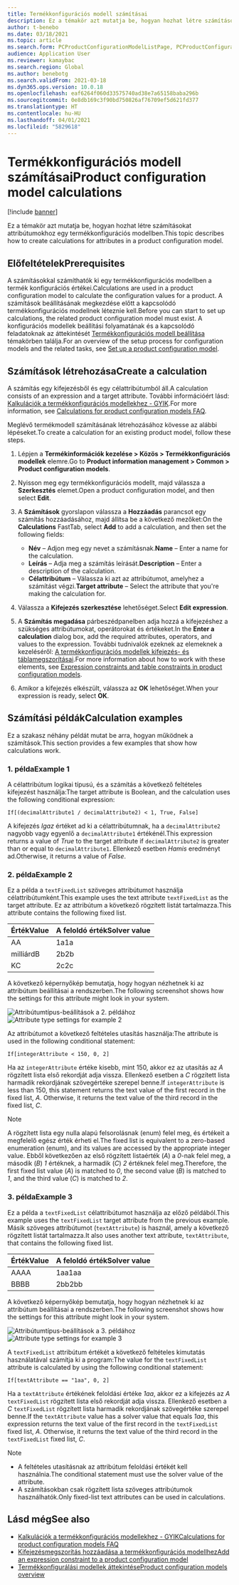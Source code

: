 ```yaml
---
title: Termékkonfigurációs modell számításai
description: Ez a témakör azt mutatja be, hogyan hozhat létre számításokat attribútumokhoz egy termékkonfigurációs modellben
author: t-benebo
ms.date: 03/18/2021
ms.topic: article
ms.search.form: PCProductConfigurationModelListPage, PCProductConfigurationModelDetails
audience: Application User
ms.reviewer: kamaybac
ms.search.region: Global
ms.author: benebotg
ms.search.validFrom: 2021-03-18
ms.dyn365.ops.version: 10.0.18
ms.openlocfilehash: eaf6264f060d33575740ad38e7a65158baba296b
ms.sourcegitcommit: 0e8db169c3f90bd750826af76709ef5d621fd377
ms.translationtype: HT
ms.contentlocale: hu-HU
ms.lasthandoff: 04/01/2021
ms.locfileid: "5829618"
---
```

# <a name="product-configuration-model-calculations"></a><span data-ttu-id="83788-103">Termékkonfigurációs modell számításai</span><span class="sxs-lookup"><span data-stu-id="83788-103">Product configuration model calculations</span></span>

[!include [banner](../includes/banner.md)]

<span data-ttu-id="83788-104">Ez a témakör azt mutatja be, hogyan hozhat létre számításokat attribútumokhoz egy termékkonfigurációs modellben.</span><span class="sxs-lookup"><span data-stu-id="83788-104">This topic describes how to create calculations for attributes in a product configuration model.</span></span>

## <a name="prerequisites"></a><span data-ttu-id="83788-105">Előfeltételek</span><span class="sxs-lookup"><span data-stu-id="83788-105">Prerequisites</span></span>

<span data-ttu-id="83788-106">A számításokkal számíthatók ki egy termékkonfigurációs modellben a termék konfigurációs értékei.</span><span class="sxs-lookup"><span data-stu-id="83788-106">Calculations are used in a product configuration model to calculate the configuration values for a product.</span></span> <span data-ttu-id="83788-107">A számítások beállításának megkezdése előtt a kapcsolódó termékkonfigurációs modellnek léteznie kell.</span><span class="sxs-lookup"><span data-stu-id="83788-107">Before you can start to set up calculations, the related product configuration model must exist.</span></span> <span data-ttu-id="83788-108">A konfigurációs modellek beállítási folyamatának és a kapcsolódó feladatoknak az áttekintését [Termékkonfigurációs modell beállítása](set-up-maintain-product-configuration-model.md) témakörben találja.</span><span class="sxs-lookup"><span data-stu-id="83788-108">For an overview of the setup process for configuration models and the related tasks, see [Set up a product configuration model](set-up-maintain-product-configuration-model.md).</span></span>

## <a name="create-a-calculation"></a><span data-ttu-id="83788-109">Számítások létrehozása</span><span class="sxs-lookup"><span data-stu-id="83788-109">Create a calculation</span></span>

<span data-ttu-id="83788-110">A számítás egy kifejezésből és egy célattribútumból áll.</span><span class="sxs-lookup"><span data-stu-id="83788-110">A calculation consists of an expression and a target attribute.</span></span> <span data-ttu-id="83788-111">További információért lásd: [Kalkulációk a termékkonfigurációs modellekhez - GYIK](calculate-product-configuration-models.md).</span><span class="sxs-lookup"><span data-stu-id="83788-111">For more information, see [Calculations for product configuration models FAQ](calculate-product-configuration-models.md).</span></span>

<span data-ttu-id="83788-112">Meglévő termékmodell számításának létrehozásához kövesse az alábbi lépéseket.</span><span class="sxs-lookup"><span data-stu-id="83788-112">To create a calculation for an existing product model, follow these steps.</span></span>

1. <span data-ttu-id="83788-113">Lépjen a **Termékinformációk kezelése \> Közös \> Termékkonfigurációs modellek** elemre.</span><span class="sxs-lookup"><span data-stu-id="83788-113">Go to **Product information management \> Common \> Product configuration models**.</span></span>
1. <span data-ttu-id="83788-114">Nyisson meg egy termékkonfigurációs modellt, majd válassza a **Szerkesztés** elemet.</span><span class="sxs-lookup"><span data-stu-id="83788-114">Open a product configuration model, and then select **Edit**.</span></span>
1. <span data-ttu-id="83788-115">A **Számítások** gyorslapon válassza a **Hozzáadás** parancsot egy számítás hozzáadásához, majd állítsa be a következő mezőket:</span><span class="sxs-lookup"><span data-stu-id="83788-115">On the **Calculations** FastTab, select **Add** to add a calculation, and then set the following fields:</span></span>

    - <span data-ttu-id="83788-116">**Név** – Adjon meg egy nevet a számításnak.</span><span class="sxs-lookup"><span data-stu-id="83788-116">**Name** – Enter a name for the calculation.</span></span>
    - <span data-ttu-id="83788-117">**Leírás** – Adja meg a számítás leírását.</span><span class="sxs-lookup"><span data-stu-id="83788-117">**Description** – Enter a description of the calculation.</span></span>
    - <span data-ttu-id="83788-118">**Célattribútum** – Válassza ki azt az attribútumot, amelyhez a számítást végzi.</span><span class="sxs-lookup"><span data-stu-id="83788-118">**Target attribute** – Select the attribute that you're making the calculation for.</span></span>

1. <span data-ttu-id="83788-119">Válassza a **Kifejezés szerkesztése** lehetőséget.</span><span class="sxs-lookup"><span data-stu-id="83788-119">Select **Edit expression**.</span></span>
1. <span data-ttu-id="83788-120">A **Számítás megadása** párbeszédpanelben adja hozzá a kifejezéshez a szükséges attribútumokat, operátorokat és értékeket.</span><span class="sxs-lookup"><span data-stu-id="83788-120">In the **Enter a calculation** dialog box, add the required attributes, operators, and values to the expression.</span></span> <span data-ttu-id="83788-121">További tudnivalók ezeknek az elemeknek a kezeléséről: [A termékkonfigurációs modellek kifejezés- és táblamegszorításai](expression-constraints-table-constraints-product-configuration-models.md).</span><span class="sxs-lookup"><span data-stu-id="83788-121">For more information about how to work with these elements, see [Expression constraints and table constraints in product configuration models](expression-constraints-table-constraints-product-configuration-models.md).</span></span>
1. <span data-ttu-id="83788-122">Amikor a kifejezés elkészült, válassza az **OK** lehetőséget.</span><span class="sxs-lookup"><span data-stu-id="83788-122">When your expression is ready, select **OK**.</span></span>

## <a name="calculation-examples"></a><span data-ttu-id="83788-123">Számítási példák</span><span class="sxs-lookup"><span data-stu-id="83788-123">Calculation examples</span></span>

<span data-ttu-id="83788-124">Ez a szakasz néhány példát mutat be arra, hogyan működnek a számítások.</span><span class="sxs-lookup"><span data-stu-id="83788-124">This section provides a few examples that show how calculations work.</span></span>

### <a name="example-1"></a><span data-ttu-id="83788-125">1. példa</span><span class="sxs-lookup"><span data-stu-id="83788-125">Example 1</span></span>

<span data-ttu-id="83788-126">A célattribútum logikai típusú, és a számítás a következő feltételes kifejezést használja:</span><span class="sxs-lookup"><span data-stu-id="83788-126">The target attribute is Boolean, and the calculation uses the following conditional expression:</span></span>

`If[(decimalAttribute1 / decimalAttribute2) < 1, True, False]`

<span data-ttu-id="83788-127">A kifejezés *Igaz* értéket ad ki a célattribútumnak, ha a `decimalAttribute2` nagyobb vagy egyenlő a `decimalAttribute1` értékénél.</span><span class="sxs-lookup"><span data-stu-id="83788-127">This expression returns a value of *True* to the target attribute if `decimalAttribute2` is greater than or equal to `decimalAttribute1`.</span></span> <span data-ttu-id="83788-128">Ellenkező esetben *Hamis* eredményt ad.</span><span class="sxs-lookup"><span data-stu-id="83788-128">Otherwise, it returns a value of *False*.</span></span>

### <a name="example-2"></a><span data-ttu-id="83788-129">2. példa</span><span class="sxs-lookup"><span data-stu-id="83788-129">Example 2</span></span>

<span data-ttu-id="83788-130">Ez a példa a `textFixedList` szöveges attribútumot használja célattribútumként.</span><span class="sxs-lookup"><span data-stu-id="83788-130">This example uses the text attribute `textFixedList` as the target attribute.</span></span> <span data-ttu-id="83788-131">Ez az attribútum a következő rögzített listát tartalmazza.</span><span class="sxs-lookup"><span data-stu-id="83788-131">This attribute contains the following fixed list.</span></span>

| <span data-ttu-id="83788-132">Érték</span><span class="sxs-lookup"><span data-stu-id="83788-132">Value</span></span> | <span data-ttu-id="83788-133">A feloldó érték</span><span class="sxs-lookup"><span data-stu-id="83788-133">Solver value</span></span> |
|---|---|
| <span data-ttu-id="83788-134">A</span><span class="sxs-lookup"><span data-stu-id="83788-134">A</span></span> | <span data-ttu-id="83788-135">1a</span><span class="sxs-lookup"><span data-stu-id="83788-135">1a</span></span> |
| <span data-ttu-id="83788-136">milliárd</span><span class="sxs-lookup"><span data-stu-id="83788-136">B</span></span> | <span data-ttu-id="83788-137">2b</span><span class="sxs-lookup"><span data-stu-id="83788-137">2b</span></span> |
| <span data-ttu-id="83788-138">K</span><span class="sxs-lookup"><span data-stu-id="83788-138">C</span></span> | <span data-ttu-id="83788-139">2c</span><span class="sxs-lookup"><span data-stu-id="83788-139">2c</span></span> |

<span data-ttu-id="83788-140">A következő képernyőkép bemutatja, hogy hogyan nézhetnek ki az attribútum beállításai a rendszerben.</span><span class="sxs-lookup"><span data-stu-id="83788-140">The following screenshot shows how the settings for this attribute might look in your system.</span></span>

<span data-ttu-id="83788-141">![Attribútumtípus-beállítások a 2. példához](media/model-calculations-example2.png "Attribútumtípus-beállítások a 2. példához")</span><span class="sxs-lookup"><span data-stu-id="83788-141">![Attribute type settings for example 2](media/model-calculations-example2.png "Attribute type settings for example 2")</span></span>

<span data-ttu-id="83788-142">Az attribútumot a következő feltételes utasítás használja:</span><span class="sxs-lookup"><span data-stu-id="83788-142">The attribute is used in the following conditional statement:</span></span>

`If[integerAttribute < 150, 0, 2]`

<span data-ttu-id="83788-143">Ha az `integerAttribute` értéke kisebb, mint 150, akkor ez az utasítás az *A* rögzített lista első rekordját adja vissza. Ellenkező esetben a *C* rögzített lista harmadik rekordjának szövegértéke szerepel benne.</span><span class="sxs-lookup"><span data-stu-id="83788-143">If `integerAttribute` is less than 150, this statement returns the text value of the first record in the fixed list, *A*. Otherwise, it returns the text value of the third record in the fixed list, *C*.</span></span>

> [!NOTE]
> <span data-ttu-id="83788-144">A rögzített lista egy nulla alapú felsorolásnak (enum) felel meg, és értékeit a megfelelő egész érték érheti el.</span><span class="sxs-lookup"><span data-stu-id="83788-144">The fixed list is equivalent to a zero-based enumeration (enum), and its values are accessed by the appropriate integer value.</span></span> <span data-ttu-id="83788-145">Ebből következően az első rögzített listaérték (*A*) a *0*-nak felel meg, a második (*B*) *1* értéknek, a harmadik (*C*) *2* értéknek felel meg.</span><span class="sxs-lookup"><span data-stu-id="83788-145">Therefore, the first fixed list value (*A*) is matched to *0*, the second value (*B*) is matched to *1*, and the third value (*C*) is matched to *2*.</span></span>

### <a name="example-3"></a><span data-ttu-id="83788-146">3. példa</span><span class="sxs-lookup"><span data-stu-id="83788-146">Example 3</span></span>

<span data-ttu-id="83788-147">Ez a példa a `textFixedList` célattribútumot használja az előző példából.</span><span class="sxs-lookup"><span data-stu-id="83788-147">This example uses the `textFixedList` target attribute from the previous example.</span></span> <span data-ttu-id="83788-148">Másik szöveges attribútumot (`textAttribute`) is használ, amely a következő rögzített listát tartalmazza.</span><span class="sxs-lookup"><span data-stu-id="83788-148">It also uses another text attribute, `textAttribute`, that contains the following fixed list.</span></span>

| <span data-ttu-id="83788-149">Érték</span><span class="sxs-lookup"><span data-stu-id="83788-149">Value</span></span> | <span data-ttu-id="83788-150">A feloldó érték</span><span class="sxs-lookup"><span data-stu-id="83788-150">Solver value</span></span> |
|---|---|
| <span data-ttu-id="83788-151">AA</span><span class="sxs-lookup"><span data-stu-id="83788-151">AA</span></span> | <span data-ttu-id="83788-152">1aa</span><span class="sxs-lookup"><span data-stu-id="83788-152">1aa</span></span> |
| <span data-ttu-id="83788-153">BB</span><span class="sxs-lookup"><span data-stu-id="83788-153">BB</span></span> | <span data-ttu-id="83788-154">2bb</span><span class="sxs-lookup"><span data-stu-id="83788-154">2bb</span></span> |

<span data-ttu-id="83788-155">A következő képernyőkép bemutatja, hogy hogyan nézhetnek ki az attribútum beállításai a rendszerben.</span><span class="sxs-lookup"><span data-stu-id="83788-155">The following screenshot shows how the settings for this attribute might look in your system.</span></span>

<span data-ttu-id="83788-156">![Attribútumtípus-beállítások a 3. példához](media/model-calculations-example3.png "Attribútumtípus-beállítások a 3. példához")</span><span class="sxs-lookup"><span data-stu-id="83788-156">![Attribute type settings for example 3](media/model-calculations-example3.png "Attribute type settings for example 3")</span></span>

<span data-ttu-id="83788-157">A `textFixedList` attribútum értékét a következő feltételes kimutatás használatával számítja ki a program:</span><span class="sxs-lookup"><span data-stu-id="83788-157">The value for the `textFixedList` attribute is calculated by using the following conditional statement:</span></span>

`If[textAttribute == "1aa", 0, 2]`

<span data-ttu-id="83788-158">Ha a `textAttribute` értékének feloldási értéke *1aa*, akkor ez a kifejezés az *A* `textFixedList` rögzített lista első rekordját adja vissza. Ellenkező esetben a *C* `textFixedList` rögzített lista harmadik rekordjának szövegértéke szerepel benne.</span><span class="sxs-lookup"><span data-stu-id="83788-158">If the `textAttribute` value has a solver value that equals *1aa*, this expression returns the text value of the first record in the `textFixedList` fixed list, *A*. Otherwise, it returns the text value of the third record in the `textFixedList` fixed list, *C*.</span></span>

> [!NOTE]
> - <span data-ttu-id="83788-159">A feltételes utasításnak az attribútum feloldási értékét kell használnia.</span><span class="sxs-lookup"><span data-stu-id="83788-159">The conditional statement must use the solver value of the attribute.</span></span>
> - <span data-ttu-id="83788-160">A számításokban csak rögzített lista szöveges attribútumok használhatók.</span><span class="sxs-lookup"><span data-stu-id="83788-160">Only fixed-list text attributes can be used in calculations.</span></span>

## <a name="see-also"></a><span data-ttu-id="83788-161">Lásd még</span><span class="sxs-lookup"><span data-stu-id="83788-161">See also</span></span>

- [<span data-ttu-id="83788-162">Kalkulációk a termékkonfigurációs modellekhez - GYIK</span><span class="sxs-lookup"><span data-stu-id="83788-162">Calculations for product configuration models FAQ</span></span>](calculate-product-configuration-models.md)
- [<span data-ttu-id="83788-163">Kifejezésmegszorítás hozzáadása a termékkonfigurációs modellhez</span><span class="sxs-lookup"><span data-stu-id="83788-163">Add an expression constraint to a product configuration model</span></span>](tasks/add-expression-constraint-product-configuration-model.md)
- [<span data-ttu-id="83788-164">Termékkonfigurálási modellek áttekintése</span><span class="sxs-lookup"><span data-stu-id="83788-164">Product configuration models overview</span></span>](product-configuration-models.md)
